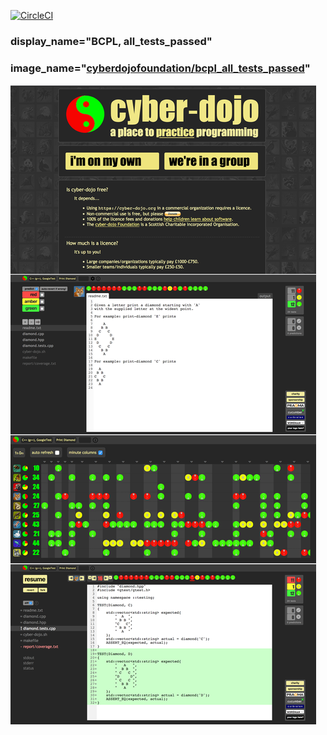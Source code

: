 [![CircleCI](https://circleci.com/gh/cyber-dojo-start-points/bcpl-alltestspassed.svg?style=svg)](https://circleci.com/gh/cyber-dojo-start-points/bcpl-alltestspassed)

### display_name="BCPL, all_tests_passed"
### image_name="[cyberdojofoundation/bcpl_all_tests_passed](https://hub.docker.com/repository/docker/cyberdojofoundation/bcpl_all_tests_passed)"

![cyber-dojo.org home page](https://github.com/cyber-dojo/cyber-dojo/blob/master/shared/home_page_snapshot.png)
